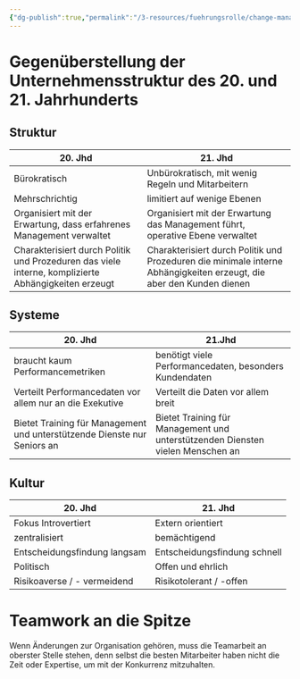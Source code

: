 ```yaml
---
{"dg-publish":true,"permalink":"/3-resources/fuehrungsrolle/change-management/change-management-von-john-kotter/organisation-der-zukunft/","created":"2024-05-26T15:30:03.435+02:00","updated":"2024-05-26T15:39:16.163+02:00"}
---
```



# Gegenüberstellung der Unternehmensstruktur des 20. und 21. Jahrhunderts

## Struktur

| 20. Jhd                                                                                             | 21. Jhd                                                                                                              |
| --------------------------------------------------------------------------------------------------- | -------------------------------------------------------------------------------------------------------------------- |
| Bürokratisch                                                                                        | Unbürokratisch, mit wenig Regeln und Mitarbeitern                                                                    |
| Mehrschrichtig                                                                                      | limitiert auf wenige Ebenen                                                                                          |
| Organisiert mit der Erwartung, dass erfahrenes Management verwaltet                                 | Organisiert mit der Erwartung das Management führt, operative Ebene verwaltet                                        |
| Charakterisiert durch Politik und Prozeduren das viele interne, komplizierte Abhängigkeiten erzeugt | Charakterisiert durch Politik und Prozeduren die minimale interne Abhängigkeiten erzeugt, die aber den Kunden dienen |

## Systeme

| 20. Jhd                                                                  | 21.Jhd                                                                         |
| ------------------------------------------------------------------------ | ------------------------------------------------------------------------------ |
| braucht kaum Performancemetriken                                         | benötigt viele Performancedaten, besonders Kundendaten                         |
| Verteilt Performancedaten vor allem nur an die Exekutive                 | Verteilt die Daten vor allem breit                                             |
| Bietet Training für Management und unterstützende Dienste nur Seniors an | Bietet Training für Management und unterstützenden Diensten vielen Menschen an |

## Kultur

| 20. Jhd                      | 21. Jhd                      |
| ---------------------------- | ---------------------------- |
| Fokus Introvertiert          | Extern orientiert            |
| zentralisiert                | bemächtigend                 |
| Entscheidungsfindung langsam | Entscheidungsfindung schnell |
| Politisch                    | Offen und ehrlich            |
| Risikoaverse / - vermeidend  | Risikotolerant / -offen      |

# Teamwork an die Spitze

Wenn Änderungen zur Organisation gehören, muss die Teamarbeit an oberster Stelle stehen, denn selbst die besten Mitarbeiter haben nicht die Zeit oder Expertise, um mit der Konkurrenz mitzuhalten. 



